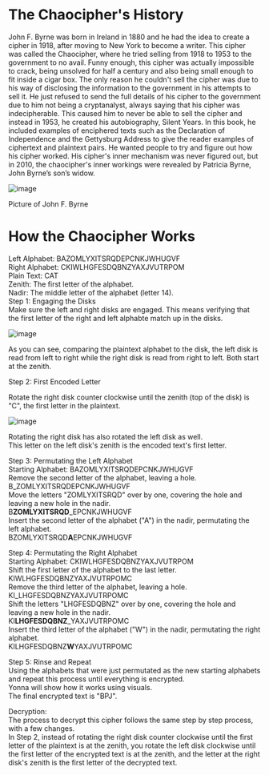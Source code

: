 # The Chaocipher's History
John F. Byrne was born in Ireland in 1880 and he had the idea to create a cipher in 1918, after moving to New York to become a writer. This cipher was called the Chaocipher, where he tried selling from 1918 to 1953 to the government to no avail. Funny enough, this cipher was actually impossible to crack, being unsolved for half a century and also being small enough to fit inside a cigar box. The only reason he couldn't sell the cipher was due to his way of disclosing the information to the government in his attempts to sell it. He just refused to send the full details of his cipher to the government due to him not being a cryptanalyst, always saying that his cipher was indecipherable. This caused him to never be able to sell the cipher and instead in 1953, he created his autobiography, Silent Years. In this book, he included examples of enciphered texts such as the Declaration of Independence and the Gettysburg Address to give the reader examples of ciphertext and plaintext pairs. He wanted people to try and figure out how his cipher worked. His cipher's inner mechanism was never figured out, but in 2010, the chaocipher's inner workings were revealed by Patricia Byrne, John Byrne’s son’s widow.

![image](https://github.com/Stuycs-K/final-project-10-wang-daniel-yeung-yonna/assets/124080285/48b72928-6970-4f5b-8617-42d9ccec2631)

Picture of John F. Byrne

# How the Chaocipher Works
Left Alphabet:  BAZOMLYXITSRQDEPCNKJWHUGVF <br />
Right Alphabet: CKIWLHGFESDQBNZYAXJVUTRPOM <br />
Plain Text: CAT <br />
Zenith: The first letter of the alphabet. <br />
Nadir: The middle letter of the alphabet (letter 14). <br />
Step 1: Engaging the Disks <br />
Make sure the left and right disks are engaged. This means verifying that the first letter of the right and left alphabte match up in the disks. <br />

![image](https://github.com/Stuycs-K/final-project-10-wang-daniel-yeung-yonna/assets/124080285/29578de8-2a05-48d8-a0c4-0e804fb262ca)


As you can see, comparing the plaintext alphabet to the disk, the left disk is read from left to right while the right disk is read from right to left. Both start at the zenith. <br />

Step 2: First Encoded Letter <br />

Rotate the right disk counter clockwise until the zenith (top of the disk) is "C", the first letter in the plaintext. <br />

![image](https://github.com/Stuycs-K/final-project-10-wang-daniel-yeung-yonna/assets/124080285/00860e4f-20a2-498d-bb64-debb47ce3a4b)

Rotating the right disk has also rotated the left disk as well. <br />
This letter on the left disk's zenith is the encoded text's first letter. <br />

Step 3: Permutating the Left Alphabet <br />
Starting Alphabet: BAZOMLYXITSRQDEPCNKJWHUGVF <br />
Remove the second letter of the alphabet, leaving a hole. <br />
B_ZOMLYXITSRQDEPCNKJWHUGVF <br />
Move the letters "ZOMLYXITSRQD" over by one, covering the hole and leaving a new hole in the nadir. <br />
B**ZOMLYXITSRQD**_EPCNKJWHUGVF <br />
Insert the second letter of the alphabet ("A") in the nadir, permutating the left alphabet. <br />
BZOMLYXITSRQD**A**EPCNKJWHUGVF <br />

Step 4: Permutating the Right Alphabet <br />
Starting Alphabet: CKIWLHGFESDQBNZYAXJVUTRPOM <br />
Shift the first letter of the alphabet to the last letter. <br />
KIWLHGFESDQBNZYAXJVUTRPOMC <br />
Remove the third letter of the alphabet, leaving a hole. <br />
KI_LHGFESDQBNZYAXJVUTRPOMC <br />
Shift the letters "LHGFESDQBNZ" over by one, covering the hole and leaving a new hole in the nadir. <br />
KI**LHGFESDQBNZ**_YAXJVUTRPOMC <br />
Insert the third letter of the alphabet ("W") in the nadir, permutating the right alphabet. <br />
KILHGFESDQBNZ**W**YAXJVUTRPOMC <br />

Step 5: Rinse and Repeat <br />
Using the alphabets that were just permutated as the new starting alphabets and repeat this process until everything is encrypted. <br />
Yonna will show how it works using visuals. <br />
The final encrypted text is "BPJ". <br />

Decryption: <br />
The process to decrypt this cipher follows the same step by step process, with a few changes. <br />
In Step 2, instead of rotating the right disk counter clockwise until the first letter of the plaintext is at the zenith, you rotate the left disk clockwise until the first letter of the encrypted text is at the zenith, and the letter at the right disk's zenith is the first letter of the decrypted text. <br />


